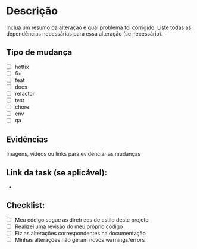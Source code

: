 # Descrição

Inclua um resumo da alteração e qual problema foi corrigido. Liste todas as dependências necessárias para essa alteração (se necessário).

## Tipo de mudança

- [ ] hotfix
- [ ] fix
- [ ] feat
- [ ] docs
- [ ] refactor
- [ ] test
- [ ] chore
- [ ] env
- [ ] qa

## Evidências

Imagens, vídeos ou links para evidenciar as mudanças

## Link da task (se aplicável):

- 

## Checklist:

- [ ] Meu código segue as diretrizes de estilo deste projeto
- [ ] Realizei uma revisão do meu próprio código
- [ ] Fiz as alterações correspondentes na documentação
- [ ] Minhas alterações não geram novos warnings/errors
